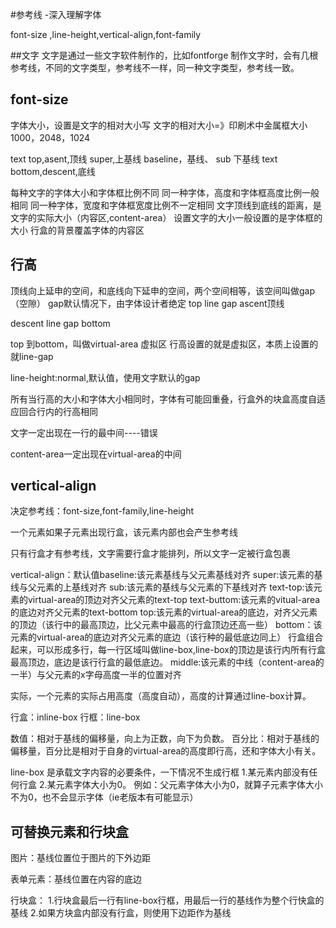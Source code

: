 #参考线 -深入理解字体

font-size ,line-height,vertical-align,font-family

##文字
文字是通过一些文字软件制作的，比如fontforge
制作文字时，会有几根参考线，不同的文字类型，参考线不一样，同一种文字类型，参考线一致。

## font-size
字体大小，设置是文字的相对大小写
文字的相对大小=》印刷术中金属框大小
1000，2048，1024

text top,asent,顶线
super,上基线
baseline，基线、
sub 下基线
text bottom,descent,底线

每种文字的字体大小和字体框比例不同
同一种字体，高度和字体框高度比例一般相同
同一种字体，宽度和字体框宽度比例不一定相同
文字顶线到底线的距离，是文字的实际大小（内容区,content-area）
设置文字的大小一般设置的是字体框的大小
行盒的背景覆盖字体的内容区

##  行高

顶线向上延申的空间，和底线向下延申的空间，两个空间相等，该空间叫做gap（空隙） gap默认情况下，由字体设计者绝定
top
line gap
ascent顶线


descent
line gap
bottom

top 到bottom，叫做virtual-area 虚拟区
行高设置的就是虚拟区，本质上设置的就line-gap 

line-height:normal,默认值，使用文字默认的gap

所有当行高的大小和字体大小相同时，字体有可能回重叠，行盒外的块盒高度自适应回合行内的行高相同

文字一定出现在一行的最中间----错误

content-area一定出现在virtual-area的中间

## vertical-align

决定参考线：font-size,font-family,line-height

一个元素如果子元素出现行盒，该元素内部也会产生参考线

只有行盒才有参考线，文字需要行盒才能排列，所以文字一定被行盒包裹

vertical-align：默认值baseline:该元素基线与父元素基线对齐
super:该元素的基线与父元素的上基线对齐
sub:该元素的基线与父元素的下基线对齐
text-top:该元素的virtual-area的顶边对齐父元素的text-top
text-buttom:该元素的vitual-area的底边对齐父元素的text-bottom
top:该元素的virtual-area的底边，对齐父元素的顶边（该行中的最高顶边，比父元素中最高的行盒顶边还高一些）
bottom：该元素的virtual-area的底边对齐父元素的底边（该行种的最低底边同上）
行盒组合起来，可以形成多行，每一行区域叫做line-box,line-box的顶边是该行内所有行盒最高顶边，底边是该行行盒的最低底边。
middle:该元素的中线（content-area的一半）与父元素的x字母高度一半的位置对齐

实际，一个元素的实际占用高度（高度自动），高度的计算通过line-box计算。


行盒：inline-box
行框：line-box

数值：相对于基线的偏移量，向上为正数，向下为负数。
百分比：相对于基线的偏移量，百分比是相对于自身的virtual-area的高度即行高，还和字体大小有关。

line-box 是承载文字内容的必要条件，一下情况不生成行框
1.某元素内部没有任何行盒
2.某元素字体大小为0。
例如：父元素字体大小为0，就算子元素字体大小不为0，也不会显示字体（ie老版本有可能显示）


## 可替换元素和行块盒

图片：基线位置位于图片的下外边距

表单元素：基线位置在内容的底边

行块盒：
1.行块盒最后一行有line-box行框，用最后一行的基线作为整个行快盒的基线
2.如果方块盒内部没有行盒，则使用下边距作为基线



